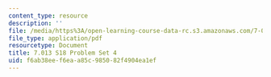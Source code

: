 ```yaml
---
content_type: resource
description: ''
file: /media/https%3A/open-learning-course-data-rc.s3.amazonaws.com/7-013-introductory-biology-spring-2018/f6ab38eef6eaa85c985082f4904ea1ef_MIT7_013s18Pset4Q.pdf
file_type: application/pdf
resourcetype: Document
title: 7.013 S18 Problem Set 4
uid: f6ab38ee-f6ea-a85c-9850-82f4904ea1ef
---
```

